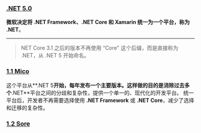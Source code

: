 ﻿### [.NET 5.0](#)
**微软决定将 .NET Framework、.NET Core 和 Xamarin 统一为一个平台，称为 .NET**。

----

> NET Core 3.1 之后的版本不再使用 “Core” 这个后缀，而是直接称为 .NET，从 .NET 5 开始命名。

### [1.1 Mico](#)
这个平台从**.NET 5**开始，每年发布一个主要版本。这样做的目的是消除过去多个**.NET**平台之间的分歧和复杂性，提供一个单一的、现代化的开发平台。
统一平台后，开发者不再需要选择使用 **.NET Framework** 或 **.NET Core**，减少了选择和迁移的复杂性。


### [1.2 Sore](#)

